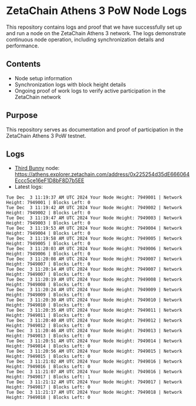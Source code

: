 # ZetaChain Athens 3 PoW Node Logs
This repository contains logs and proof that we have successfully set up and run a node on the ZetaChain Athens 3 network. The logs demonstrate continuous node operation, including synchronization details and performance.

## Contents
- Node setup information
- Synchronization logs with block height details
- Ongoing proof of work logs to verify active participation in the ZetaChain network

## Purpose
This repository serves as documentation and proof of participation in the ZetaChain Athens 3 PoW testnet.

## Logs

- [Third Bunny](https://thirdbunny.xyz/) node: https://athens.explorer.zetachain.com/address/0x225254d35dE666064Eccc5ce16eF1D8bF8D7b5EE
- Latest logs:
```
Tue Dec  3 11:19:37 AM UTC 2024 Your Node Height: 7949001 | Network Height: 7949001 | Blocks Left: 0
Tue Dec  3 11:19:42 AM UTC 2024 Your Node Height: 7949002 | Network Height: 7949002 | Blocks Left: 0
Tue Dec  3 11:19:47 AM UTC 2024 Your Node Height: 7949003 | Network Height: 7949003 | Blocks Left: 0
Tue Dec  3 11:19:53 AM UTC 2024 Your Node Height: 7949004 | Network Height: 7949004 | Blocks Left: 0
Tue Dec  3 11:19:58 AM UTC 2024 Your Node Height: 7949005 | Network Height: 7949005 | Blocks Left: 0
Tue Dec  3 11:20:03 AM UTC 2024 Your Node Height: 7949006 | Network Height: 7949006 | Blocks Left: 0
Tue Dec  3 11:20:08 AM UTC 2024 Your Node Height: 7949007 | Network Height: 7949007 | Blocks Left: 0
Tue Dec  3 11:20:14 AM UTC 2024 Your Node Height: 7949007 | Network Height: 7949007 | Blocks Left: 0
Tue Dec  3 11:20:19 AM UTC 2024 Your Node Height: 7949008 | Network Height: 7949008 | Blocks Left: 0
Tue Dec  3 11:20:24 AM UTC 2024 Your Node Height: 7949009 | Network Height: 7949009 | Blocks Left: 0
Tue Dec  3 11:20:30 AM UTC 2024 Your Node Height: 7949010 | Network Height: 7949010 | Blocks Left: 0
Tue Dec  3 11:20:35 AM UTC 2024 Your Node Height: 7949011 | Network Height: 7949011 | Blocks Left: 0
Tue Dec  3 11:20:40 AM UTC 2024 Your Node Height: 7949012 | Network Height: 7949012 | Blocks Left: 0
Tue Dec  3 11:20:46 AM UTC 2024 Your Node Height: 7949013 | Network Height: 7949013 | Blocks Left: 0
Tue Dec  3 11:20:51 AM UTC 2024 Your Node Height: 7949014 | Network Height: 7949014 | Blocks Left: 0
Tue Dec  3 11:20:56 AM UTC 2024 Your Node Height: 7949015 | Network Height: 7949015 | Blocks Left: 0
Tue Dec  3 11:21:02 AM UTC 2024 Your Node Height: 7949016 | Network Height: 7949016 | Blocks Left: 0
Tue Dec  3 11:21:07 AM UTC 2024 Your Node Height: 7949016 | Network Height: 7949017 | Blocks Left: 1
Tue Dec  3 11:21:12 AM UTC 2024 Your Node Height: 7949017 | Network Height: 7949017 | Blocks Left: 0
Tue Dec  3 11:21:17 AM UTC 2024 Your Node Height: 7949018 | Network Height: 7949018 | Blocks Left: 0
```
